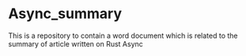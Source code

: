 # Async_summary
This is a repository to contain a word document which is related to the summary of article written on Rust Async
